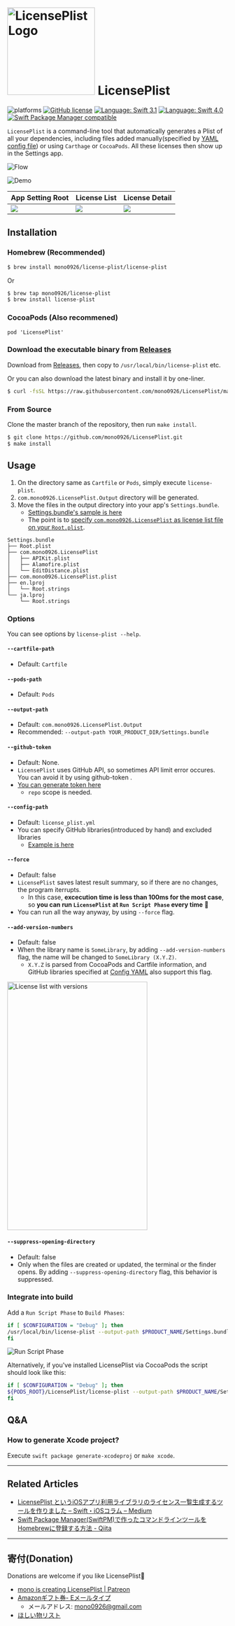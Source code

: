 <img src="LicensePlist.png" width="200" height="200" alt="LicensePlist Logo"> LicensePlist
======================================

![platforms](https://img.shields.io/badge/platforms-iOS-333333.svg)
[![GitHub license](https://img.shields.io/badge/license-MIT-lightgrey.svg)](https://raw.githubusercontent.com/mono0926/NativePopup/master/LICENSE)
[![Language: Swift 3.1](https://img.shields.io/badge/swift-3.1-4BC51D.svg?style=flat)](https://developer.apple.com/swift)
[![Language: Swift 4.0](https://img.shields.io/badge/swift-4.0-4BC51D.svg?style=flat)](https://developer.apple.com/swift)
[![Swift Package Manager compatible](https://img.shields.io/badge/Swift%20Package%20Manager-compatible-brightgreen.svg)](https://github.com/apple/swift-package-manager)

`LicensePlist` is a command-line tool that automatically generates a Plist of all your dependencies, including files added manually(specified by [YAML config file](https://github.com/mono0926/LicensePlist/blob/master/Tests/LicensePlistTests/Resources/license_plist.yml)) or using `Carthage` or `CocoaPods`. All these licenses then show up in the Settings app.

![Flow](Screenshots/flow.png)

![Demo](https://github.com/mono0926/Resource/raw/master/LicensePlist/LicensePlist.gif)

App Setting Root | License List | License Detail
--- | --- | ---
![](Screenshots/root.png) | ![](Screenshots/list.png) | ![](Screenshots/detail.png)

## Installation

### Homebrew (Recommended)

```sh
$ brew install mono0926/license-plist/license-plist
```

Or 

```sh
$ brew tap mono0926/license-plist
$ brew install license-plist
```

### CocoaPods (Also recommened)

```
pod 'LicensePlist'
```

### Download the executable binary from [Releases](https://github.com/mono0926/LicensePlist/releases)

Download from [Releases](https://github.com/mono0926/LicensePlist/releases), then copy to `/usr/local/bin/license-plist` etc.

Or you can also download the latest binary and install it by one-liner.

```sh
$ curl -fsSL https://raw.githubusercontent.com/mono0926/LicensePlist/master/install.sh | sh
```

### From Source

Clone the master branch of the repository, then run `make install`.

```sh
$ git clone https://github.com/mono0926/LicensePlist.git
$ make install
```

## Usage

1. On the directory same as `Cartfile` or `Pods`, simply execute `license-plist`.
2. `com.mono0926.LicensePlist.Output` directory will be generated.
3. Move the files in the output directory into your app's `Settings.bundle`.
    - [Settings.bundle's sample is here](Settings.bundle.zip)
    - The point is to [specify `com.mono0926.LicensePlist` as license list file on your `Root.plist`](https://github.com/mono0926/LicensePlist/blob/master/Settings.bundle/Root.plist#L19).

```
Settings.bundle
├── Root.plist
├── com.mono0926.LicensePlist
│   ├── APIKit.plist
│   ├── Alamofire.plist
│   └── EditDistance.plist
├── com.mono0926.LicensePlist.plist
├── en.lproj
│   └── Root.strings
└── ja.lproj
    └── Root.strings
```

### Options

You can see options by `license-plist --help`.

#### `--cartfile-path`

- Default: `Cartfile`

#### `--pods-path`

- Default: `Pods`

#### `--output-path`

- Default: `com.mono0926.LicensePlist.Output`
- Recommended: `--output-path YOUR_PRODUCT_DIR/Settings.bundle`


#### `--github-token`

- Default: None.
- `LicensePlist` uses GitHub API, so sometimes API limit error occures. You can avoid it by using github-token .
- [You can generate token here](https://github.com/settings/tokens/new)
    - `repo` scope is needed.

#### `--config-path`

- Default: `license_plist.yml`
- You can specify GitHub libraries(introduced by hand) and excluded libraries
    - [Example is here](https://github.com/mono0926/LicensePlist/blob/master/Tests/LicensePlistTests/Resources/license_plist.yml)


#### `--force`

- Default: false
- `LicensePlist` saves latest result summary, so if there are no changes, the program iterrupts.
    - In this case, **excecution time is less than 100ms for the most case**, so **you can run `LicensePlist` at `Run Script Phase` every time** 🎉
- You can run all the way anyway, by using `--force` flag.

#### `--add-version-numbers`

- Default: false
- When the library name is `SomeLibrary`, by adding `--add-version-numbers` flag, the name will be changed to `SomeLibrary (X.Y.Z)`.
    - `X.Y.Z` is parsed from CocoaPods and Cartfile information, and GitHub libraries specified at [Config YAML](https://github.com/mono0926/LicensePlist/blob/master/Tests/LicensePlistTests/Resources/license_plist.yml) also support this flag.

<img src="Screenshots/list_version.png" width="320" height="568" alt="License list with versions">

#### `--suppress-opening-directory`

- Default: false
- Only when the files are created or updated, the terminal or the finder opens. By adding `--suppress-opening-directory` flag, this behavior is suppressed.

### Integrate into build

Add a `Run Script Phase` to `Build Phases`:

```sh
if [ $CONFIGURATION = "Debug" ]; then
/usr/local/bin/license-plist --output-path $PRODUCT_NAME/Settings.bundle --github-token YOUR_GITHUB_TOKEN
fi
```

![Run Script Phase](Screenshots/run_script_phase.png)

Alternatively, if you've installed LicensePlist via CocoaPods the script should look like this:

```sh
if [ $CONFIGURATION = "Debug" ]; then
${PODS_ROOT}/LicensePlist/license-plist --output-path $PRODUCT_NAME/Settings.bundle --github-token YOUR_GITHUB_TOKEN
fi
```

## Q&A

### How to generate Xcode project?

Execute `swift package generate-xcodeproj` or `make xcode`.

---

## Related Articles

- [LicensePlist というiOSアプリ利用ライブラリのライセンス一覧生成するツールを作りました – Swift・iOSコラム – Medium](https://medium.com/swift-column/license-plist-c0363a008c67)
- [Swift Package Manager(SwiftPM)で作ったコマンドラインツールをHomebrewに登録する方法 - Qiita](http://qiita.com/mono0926/items/c32c008384df40bf4e41)


---

## 寄付(Donation)

Donations are welcome if you like LicensePlist🤗

- [mono is creating LicensePlist | Patreon](https://www.patreon.com/licenseplist)
- [Amazonギフト券- Eメールタイプ](https://www.amazon.co.jp/exec/obidos/ASIN/B004N3APGO/mono0926-22/)
  - メールアドレス: mono0926@gmail.com
- [ほしい物リスト](https://www.amazon.co.jp/gp/registry/wishlist/3P51MRDW2WBN6/ref=nav_wishlist_lists_1)
